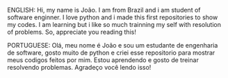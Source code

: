 ENGLISH: Hi, my name is João. I am from Brazil and i am student of software enginner. I love python and i made this first repositories to show my codes. I am learning but i like so much trainning my self with resolution of problems. So, appreciate you reading this!

PORTUGUESE: Olá, meu nome é João e sou um estudante de engenharia de software, gosto muito de python e criei esse repositorio para mostrar meus codigos feitos por mim. Estou aprendendo e gosto de treinar resolvendo problemas. Agradeço você lendo isso!
